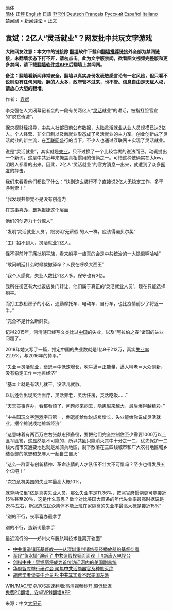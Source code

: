  <!-- 面包屑导航 --> <div class="breadcrumb"><!-- GTranslate: https://gtranslate.io/ -->  <div class="switcher notranslate">  <div class="selected">  <a href="#" onclick="return false;"> 简体</a>  </div>  <div class="option">  <a href="https://www.bannedbook.org" onclick="doGTranslate('zh-CN|zh-CN');jQuery('div.switcher div.selected a').html(jQuery(this).html());return false;" title="简体中文" class="nturl selected"> 简体</a>  <a href="https://www.bannedbook.org/zh-tw/" onclick="doGTranslate('zh-CN|zh-TW');jQuery('div.switcher div.selected a').html(jQuery(this).html());return false;" title="繁體中文" class="nturl"> 正體</a>  <a href="https://www.bannedbook.org/en/" onclick="doGTranslate('zh-CN|en');jQuery('div.switcher div.selected a').html(jQuery(this).html());return false;" title="English" class="nturl"> English</a>  <a href="https://www.bannedbook.org/ja/" onclick="doGTranslate('zh-CN|ja');jQuery('div.switcher div.selected a').html(jQuery(this).html());return false;" title="日本語" class="nturl"> 日語</a>  <a href="https://www.bannedbook.org/ko/" onclick="doGTranslate('zh-CN|ko');jQuery('div.switcher div.selected a').html(jQuery(this).html());return false;" title="한국어" class="nturl"> 한국어</a>  <a href="https://www.bannedbook.org/de/" onclick="doGTranslate('zh-CN|de');jQuery('div.switcher div.selected a').html(jQuery(this).html());return false;" title="Deutsch" class="nturl"> Deutsch</a>  <a href="https://www.bannedbook.org/fr/" onclick="doGTranslate('zh-CN|fr');jQuery('div.switcher div.selected a').html(jQuery(this).html());return false;" title="Français" class="nturl"> Français</a>  <a href="https://www.bannedbook.org/ru/" onclick="doGTranslate('zh-CN|ru');jQuery('div.switcher div.selected a').html(jQuery(this).html());return false;" title="Русский" class="nturl"> Русский</a>  <a href="https://www.bannedbook.org/es/" onclick="doGTranslate('zh-CN|es');jQuery('div.switcher div.selected a').html(jQuery(this).html());return false;" title="Español" class="nturl"> Español</a>  <a href="https://www.bannedbook.org/it/" onclick="doGTranslate('zh-CN|it');jQuery('div.switcher div.selected a').html(jQuery(this).html());return false;" title="Italiano" class="nturl"> Italiano</a>  </div>  </div>      <div class='breadcrumb-sub'><!-- Breadcrumb NavXT 6.3.0 --> <a href="https://www.bannedbook.org/" class="home">禁闻网</a> &gt; <a href="https://www.bannedbook.org/bnews/comments/" class="category">新闻评论</a> &gt; 正文</div></div><h2>袁斌：2亿人“灵活就业”？网友批中共玩文字游戏</h2> <p class="notice"><b>大陆网友注意：本文中的链接除 <a href="https://github.com/bannedbook/fanqiang" >翻墙</a>软件下载和<a href="https://github.com/killgcd/justmysocks/blob/master/README.md">翻墙推荐</a>链接外全部为禁网链接，未翻墙状态下打不开，请勿点击。此为文字版禁闻，欲看图文视频完整版和更多禁闻，请下载<a href="https://github.com/bannedbook/fanqiang">翻墙软件或APP</a>后翻墙上禁闻网。</p><p>备注：翻墙看新闻非常安全，翻墙以真实身份发表敏感言论有一定风险，但只看不说则没有任何风险，翻的人太多，政府管不过来，也不管。信息自由是天赋人权，请放心大胆的翻墙。</b></p>  <div class="entry"> <p>作者： <a href="https://www.bannedbook.org/bnews/tag/%e8%a2%81%e6%96%8c/" class="st_tag internal_tag" rel="tag" title="标签 袁斌 下的日志">袁斌</a></p> <p id="conimg">李克强在人大闭幕记者会的一段有关两亿人“<a href="https://www.bannedbook.org/bnews/tag/%E7%81%B5%E6%B4%BB/" class="st_tag internal_tag" rel="tag" title="标签 灵活 下的日志">灵活</a>就业”的讲话，被指打脸官宣的“脱贫奇迹”。</p> <p>据央视财经报导，<a href="https://www.bannedbook.org/bnews/tag/%e4%b8%ad%e5%85%b1/" class="st_tag internal_tag" rel="tag" title="标签 中共 下的日志">中共</a>人社部日前公布数据，<span class='wp_keywordlink_affiliate'><a href="https://www.bannedbook.org/" title="大陆" target="_blank">大陆</a></span>灵活就业从业人员规模已达2亿人。个人经营、非全日制以及新就业形态成了灵活就业的主力军。创业创新成了灵活就业的新主流，在<a href="https://www.bannedbook.org/bnews/tag/%e4%ba%92%e8%81%94%e7%bd%91/" class="st_tag internal_tag" rel="tag" title="标签 互联网 下的日志">互联网</a>盛行的当下，不少人也通过互联网＋实现了灵活就业。</p> <p>说是“灵活就业”，其实就是<a href="https://www.bannedbook.org/bnews/tag/%E5%A4%B1%E4%B8%9A/" class="st_tag internal_tag" rel="tag" title="标签 失业 下的日志">失业</a>，只不过换了一个比较含糊的说法而已。动辄抛出一个新词，这是中共近年来掩盖真相惯用的伎俩之一。可惜这种伎俩实在太low，明眼人都看的出来。因此，2亿人“灵活就业”的官方消息一出来，就遭到了众多<a href="https://www.bannedbook.org/bnews/tag/%e7%bd%91%e5%8f%8b/" class="st_tag internal_tag" rel="tag" title="标签 网友 下的日志">网友</a>的抨击。</p> <p>我们来看看他们都说了什么：“快别这么装行不？直接说2亿人无稳定工作，多干净利索！”</p> <p>“我发现共惨党不是没有创造力</p> <p>在<a href="https://www.bannedbook.org/bnews/tag/%E4%B8%A7%E4%BA%8B%E5%96%9C%E5%8A%9E/" class="st_tag internal_tag" rel="tag" title="标签 丧事喜办 下的日志">丧事喜办</a>，噩耗报捷这个层面</p> <p>他们的创造力十分惊人”</p>  <p>“发明‘灵活就业人员’，跟发明‘无薪假’的人一样，应该得诺贝尔奖”</p> <p>“工厂招不到人，灵活就业2亿人。</p> <p>怪不得前阵子痛批躺平族，看来躺平一族真的会是中共统治的一大隐患啊哈哈”</p> <p>“敢问朝廷什么时候裁撤驿卒？人民在呼唤大西王”</p> <p>“我个人感觉，失业人数比2亿人多。保守也有3亿。</p> <p>我所在街区有大批饭店关门转让，他们属于真正的‘灵活就业人员’，现在只能选择躺平。</p> <p>而打工族租房子的小区，通勤摩托车、电动车、自行车，也比疫情前少了将近一半。”</p> <p>“完全不是什么新鲜货。</p>  <p>记得2015年，何清涟已经写文类比过<span class='wp_keywordlink_affiliate'><a href="https://www.bannedbook.org/" title="中国" target="_blank">中国</a></span>的失业，以及“阿拉伯之春”诸国的失业问题了。</p> <p>2018年她又写了一篇，推定中国的失业数就是1亿9千212万，真实<a href="https://www.bannedbook.org/bnews/tag/%E5%A4%B1%E4%B8%9A%E7%8E%87/" class="st_tag internal_tag" rel="tag" title="标签 失业率 下的日志">失业率</a>22.9%，与2016年的持平。”</p> <p>“失业＝灵活就业，衰退＝中低速增长，吹牛逼＝正能量，逼人啃老＝大众创新，没有稳定工作＝地摊经济”</p> <p>“基本上就是有活儿就干，没活儿就散。</p> <p>以后还会出现灵活医疗，灵活养老，灵活住房，灵活吃饭……”</p> <p>“天天丧事喜办，看都看烦了，问题闷来闷去，隐患越来越大，最后爆得越精彩。”</p> <p>“中共国玩文字<a href="https://www.bannedbook.org/bnews/tag/%e6%b8%b8%e6%88%8f/" class="st_tag internal_tag" rel="tag" title="标签 游戏 下的日志">游戏</a>宇宙第一，倒退能给你说成负增长，失业能给你说成灵活就业，摆个摊说成地摊新经济”</p> <p>“这意味着有两百万左右张献忠预备役，要把他们完全控制住至少需要1000万以上匪军匪警，这显然是不可能的，所以共匪只能消灭其中十分之一二，优先保护一二线大城市交通要地也就是龙骑兵地区，剩下散落在三四线城市和广大农村地区城乡结合部的献忠和芝麻人一起自生自灭”</p>  <p>“这么一群富有创新精神、革命热情的人才队伍不壮大不可惜吗？至少也得发展五个亿吧！”</p> <p>“次贷危机美国的失业率最高大概10%，</p> <p>就算两亿里1亿是真实失业人员，那么失业率是11.36%，按照官府惯例更可能接近15%甚至20%，这是什么意思？做个对比美国大萧条的年代失业率最高时据说是25%左右，新冠造成民众集体不能上班在家隔离的失业率最高大概是接近15%”</p> <p>“别的不行，丧事喜办最拿手</p> <p>别的不行，造新词最拿手</p> <p>最近流行的——郑州火车脱轨叫技术性离开轨面”</p> <ul class='op-related-articles' title='相关阅读'> <li><a href='https://www.bannedbook.org/bnews/renquan/20210731/1597557.html' target='_blank'><b>中共</b>重拳镇压基督教——从深圳重判销售圣经播放器的基督徒看</a></li> <li><a href='https://www.bannedbook.org/bnews/bannedvideo/20210731/1597549.html' target='_blank'>军民“鱼水情”演砸了 <b>中共</b>造假视频面面观 ｜#新唐人电视台</a></li> <li><a href='https://www.bannedbook.org/bnews/comments/20210731/1597523.html' target='_blank'>剑指<b>中共</b>！贺锦丽将成为首位访问河内的美国副总统</a></li> <li><a href='https://www.bannedbook.org/bnews/comments/20210731/1597508.html' target='_blank'>华府智库举行研讨会 聚焦<b>中共</b>活摘器官及种族灭绝</a></li> <li><a href='https://www.bannedbook.org/bnews/bannedvideo/20210731/1597505.html' target='_blank'>胡佛学者谈美中台关系:<b>中共</b>其实看不起美国左派</a></li> </ul> <p class="texttj"> <a href="https://github.com/bannedbook/fanqiang/wiki/V2ray%E6%9C%BA%E5%9C%BA" target="_blank">WIN/MAC/安卓/iOS高速翻墙:高清视频秒开,超低延迟</a><br/> <a href="https://github.com/bannedbook/fanqiang/wiki/%E7%A6%81%E9%97%BB%E7%BD%91%E5%AE%89%E5%8D%93%E7%BF%BB%E5%A2%99%E6%96%B0%E9%97%BBAPP" target="_blank">免费PC翻墙、安卓VPN翻墙APP</a></p><p> 来源：中文<span class='wp_keywordlink_affiliate'><a href="http://www.epochtimes.com/" title="大纪元" target="_blank">大纪元</a></span> </p> <a name='sharetosocial'></a>  <div style="margin-bottom:5px;padding-bottom:5px;clear:both"> <div id="archive-pix-1" class="banner-ads"> <!-- AuctionX Display platform tag START --> <div id="26318x728x90x621x_ADSLOT2" clicktrack="%%CLICK_URL_ESC%%"></div> <!-- AuctionX Display platform tag END --> </div> <div id="archive-pix-2" class="banner-ads"> <!-- AuctionX Display platform tag START --> <div id="26315x300x250x621x_ADSLOT2" clicktrack="%%CLICK_URL_ESC%%"></div> <!-- AuctionX Display platform tag END --> </div> </div>  <div id="archive-pix-1" class="banner-ads"> <!-- AuctionX Display platform tag START --> <div id="26318x728x90x621x_ADSLOT3" clicktrack="%%CLICK_URL_ESC%%"></div> <!-- AuctionX Display platform tag END --> </div> </div><!--END ENTRY--> 